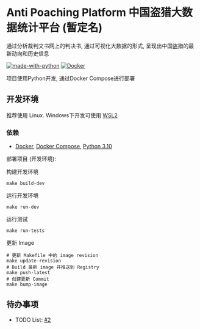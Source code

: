 # Anti Poaching Platform 中国盗猎大数据统计平台 (暂定名)

通过分析裁判文书网上的判决书, 通过可视化大数据的形式, 呈现出中国盗猎的最新动向和历史信息

[![made-with-python](https://img.shields.io/badge/Made%20with-Python-1f425f.svg)](https://www.python.org/)
[![Docker](https://badgen.net/badge/icon/docker?icon=docker&label)](https://https://docker.com/)

项目使用Python开发, 通过Docker Compose进行部署

## 开发环境

推荐使用 Linux. Windows下开发可使用 [WSL2](https://docs.microsoft.com/en-us/windows/wsl/install)

### 依赖

- [Docker](https://docs.docker.com/engine/install/), [Docker Compose](https://docs.docker.com/compose/install/), [Python 3.10](https://www.python.org/downloads/release/python-3100/)


部署项目 (开发环境):

构建开发环境

    make build-dev

运行开发环境

    make run-dev

运行测试

    make run-tests

更新 Image

    # 更新 Makefile 中的 image revision
    make update-revision
    # Build 最新 image 并推送到 Registry
    make push-latest
    # 创建更新 Commit
    make bump-image


## 待办事项

- TODO List: [#2](https://github.com/Henry3510/anti-poaching-platform/issues/2)
